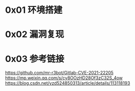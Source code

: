 # 0x01 环境搭建

# 0x02 漏洞复现

# 0x03 参考链接
https://github.com/mr-r3bot/Gitlab-CVE-2021-22205  
https://mp.weixin.qq.com/s/cy8OOzHD28Of3zC32S_4ow  
https://blog.csdn.net/yzd524850313/article/details/113118193  
